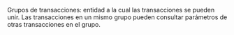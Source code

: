 Grupos de transacciones: entidad a la cual las transacciones se pueden unir. Las transacciones en un mismo grupo pueden consultar parámetros de otras transacciones en el grupo.